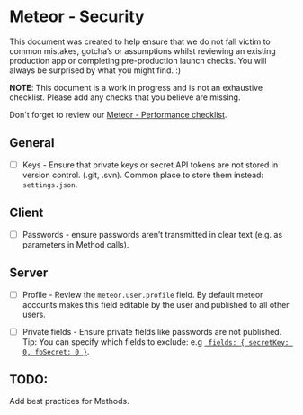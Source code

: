 # Meteor - Security

This document was created to help ensure that we do not fall victim to common mistakes, gotcha’s or assumptions whilst reviewing an existing production app or completing pre-production launch checks. You will always be surprised by what you might find. :)

**NOTE**: This document is a work in progress and is not an exhaustive checklist. Please add any checks that you believe are missing.

Don't forget to review our [Meteor - Performance checklist](https://github.com/okgrow/guides/tree/master/performance/meteor).

## General
- [ ] Keys - Ensure that private keys or secret API tokens are not stored in version control. (.git, .svn). Common place to store them instead: `settings.json`.

## Client
- [ ] Passwords - ensure passwords aren’t transmitted in clear text (e.g. as parameters in Method calls).

## Server
- [ ] Profile - Review the ```meteor.user.profile``` field. By default meteor accounts makes this field editable by the user and published to all other users.
- [ ] Private fields - Ensure private fields like passwords are not published.  Tip: You can specify which fields to exclude: e.g [` fields: { secretKey: 0, fbSecret: 0 }`](https://docs.mongodb.com/manual/tutorial/project-fields-from-query-results/#return-all-but-the-excluded-field).


## TODO:

Add best practices for Methods.
